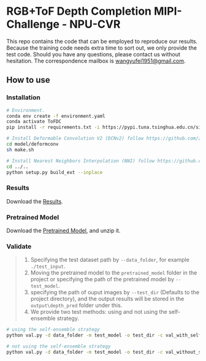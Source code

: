 # RGB+ToF Depth Completion MIPI-Challenge - NPU-CVR

This repo contains the code that can be employed to reproduce our results. 
Because the training code needs extra time to sort out, we only provide the test code. 
Should you have any questions, please contact us without hesitation.
The correspondence mailbox is wangyufei1951@gmail.com.

## How to use

### Installation
```bash
# Environment.
conda env create -f environment.yaml
conda activate ToFDC
pip install -r requirements.txt -i https://pypi.tuna.tsinghua.edu.cn/simple

# Install Deformable Convolution V2 (DCNv2) follow https://github.com/zzangjinsun/NLSPN_ECCV20
cd model/deformconv
sh make.sh

# Install Nearest Neighbors Interpolation (NNI) follow https://github.com/Shiaoming/DensefromRGBS
cd ../..
python setup.py build_ext --inplace
```

### Results
Download the [Results](https://drive.google.com/file/d/1lpkn6LOCb9Q3nhgqd_On8Jd_dVKge7YQ/view?usp=sharing).

### Pretrained Model
Download the [Pretrained Model](https://drive.google.com/file/d/17klXTEzi-wztxqylehhAj7FhkHmIuy-b/view?usp=sharing), 
and unzip it.

### Validate
> 1. Specifying the test dataset path by `--data_folder`, for example `./test_input`.
> 2.  Moving the pretrained model to the `pretrained_model` folder in the project or specifying the path of the pretrained model by `--test_model`.
> 3.  specifying the path of ouput images by `--test_dir` (Defaults to the project directory), and the output results will be stored in the `output\depth_pred` folder under this.
> 4. We provide two test methods: using and not using the self-ensemble strategy.
```bash
# using the self-ensemble strategy 
python val.py -d data_folder -m test_model -o test_dir -c val_with_self_ensemble.yml

# not using the self-ensemble strategy 
python val.py -d data_folder -m test_model -o test_dir -c val_without_self_ensemble.yml
```

